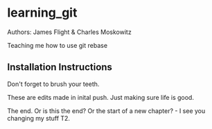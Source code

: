 # learning_git
Authors: James Flight & Charles Moskowitz

Teaching me how to use git rebase

## Installation Instructions

Don't forget to brush your teeth.

These are edits made in inital push. Just making sure life is good.

The end.
Or is this the end? Or the start of a new chapter? - I see you changing my stuff T2.

